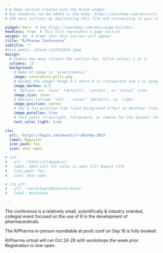 ```yaml
---
# A Demo section created with the Blank widget.
# Any elements can be added in the body: https://wowchemy.com/docs/writing-markdown-latex/
# Add more sections by duplicating this file and customizing to your requirements.

widget: hero  # See https://wowchemy.com/docs/page-builder/
headless: true  # This file represents a page section.
weight: 10  # Order that this section will appear.
title: "R/Pharma Conference"
subtitle: ""
#hero_media: iStock-1147932850.jpeg
design:
  # Choose how many columns the section has. Valid values: 1 or 2.
  columns: '2'
  background:
    # Name of image in `assets/media/`.
    image: coverwhite-pills.png
    # Darken the image? Range 0-1 where 0 is transparent and 1 is opaque.
    image_darken: 0.5
    #  Options are `cover` (default), `contain`, or `actual` size.
    image_size: cover
    # Options include `left`, `center` (default), or `right`.
    image_position: center
    # Use a fun parallax-like fixed background effect on desktop? true/false
    image_parallax: true
    # Text color (true=light, false=dark, or remove for the dynamic theme color).
    text_color_light: true

cta:
  url: 'https://hopin.com/events/r-pharma-2023'
  label: Register
  icon_pack: fas
  icon: door-open

# cta:
#   url: '/html/call4papers/'
#   label: 2023 Call for talks is open till August 11th
#   icon_pack: fas
#   icon: door-open

# cta_alt:
#   url: '/workshop/2022conference/'
#   label: Workshops

---
```


The conference is a relatively small, scientifically &
industry oriented, collegial event focused on the use of R in the development of pharmaceuticals.  

The R/Pharma in-person roundtable at posit::conf on Sep 18 is fully booked.  

R/Pharma virtual will run Oct 24-26 with workshops the week prior.  Registration is now open.
